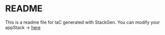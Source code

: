 # README
This is a readme file for IaC generated with StackGen.
You can modify your appStack -> [here](http://main.dev.stackgen.com/appstacks/c3945613-39fe-478d-accb-95bacd30b472)
